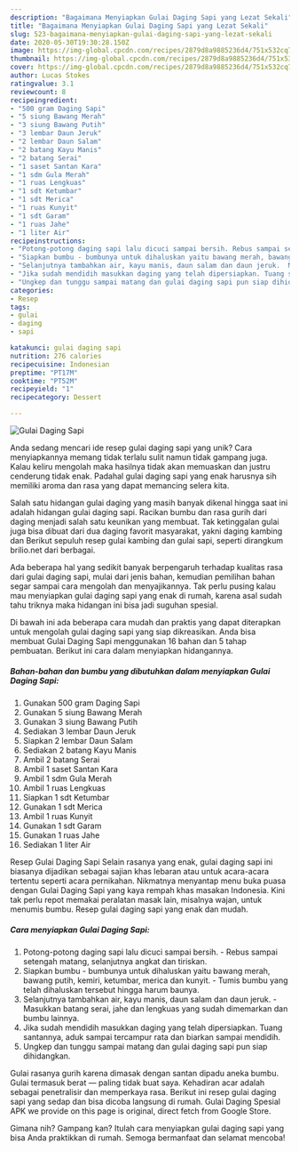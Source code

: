 ```yaml
---
description: "Bagaimana Menyiapkan Gulai Daging Sapi yang Lezat Sekali"
title: "Bagaimana Menyiapkan Gulai Daging Sapi yang Lezat Sekali"
slug: 523-bagaimana-menyiapkan-gulai-daging-sapi-yang-lezat-sekali
date: 2020-05-30T19:30:28.150Z
image: https://img-global.cpcdn.com/recipes/2879d8a9885236d4/751x532cq70/gulai-daging-sapi-foto-resep-utama.jpg
thumbnail: https://img-global.cpcdn.com/recipes/2879d8a9885236d4/751x532cq70/gulai-daging-sapi-foto-resep-utama.jpg
cover: https://img-global.cpcdn.com/recipes/2879d8a9885236d4/751x532cq70/gulai-daging-sapi-foto-resep-utama.jpg
author: Lucas Stokes
ratingvalue: 3.1
reviewcount: 8
recipeingredient:
- "500 gram Daging Sapi"
- "5 siung Bawang Merah"
- "3 siung Bawang Putih"
- "3 lembar Daun Jeruk"
- "2 lembar Daun Salam"
- "2 batang Kayu Manis"
- "2 batang Serai"
- "1 saset Santan Kara"
- "1 sdm Gula Merah"
- "1 ruas Lengkuas"
- "1 sdt Ketumbar"
- "1 sdt Merica"
- "1 ruas Kunyit"
- "1 sdt Garam"
- "1 ruas Jahe"
- "1 liter Air"
recipeinstructions:
- "Potong-potong daging sapi lalu dicuci sampai bersih. Rebus sampai setengah matang, selanjutnya angkat dan tiriskan."
- "Siapkan bumbu - bumbunya untuk dihaluskan yaitu bawang merah, bawang putih, kemiri, ketumbar, merica dan kunyit.  Tumis bumbu yang telah dihaluskan tersebut hingga harum baunya."
- "Selanjutnya tambahkan air, kayu manis, daun salam dan daun jeruk.  Masukkan batang serai, jahe dan lengkuas yang sudah dimemarkan dan bumbu lainnya."
- "Jika sudah mendidih masukkan daging yang telah dipersiapkan. Tuang santannya, aduk sampai tercampur rata dan biarkan sampai mendidih."
- "Ungkep dan tunggu sampai matang dan gulai daging sapi pun siap dihidangkan."
categories:
- Resep
tags:
- gulai
- daging
- sapi

katakunci: gulai daging sapi 
nutrition: 276 calories
recipecuisine: Indonesian
preptime: "PT17M"
cooktime: "PT52M"
recipeyield: "1"
recipecategory: Dessert

---
```



![Gulai Daging Sapi](https://img-global.cpcdn.com/recipes/2879d8a9885236d4/751x532cq70/gulai-daging-sapi-foto-resep-utama.jpg)

Anda sedang mencari ide resep gulai daging sapi yang unik? Cara menyiapkannya memang tidak terlalu sulit namun tidak gampang juga. Kalau keliru mengolah maka hasilnya tidak akan memuaskan dan justru cenderung tidak enak. Padahal gulai daging sapi yang enak harusnya sih memiliki aroma dan rasa yang dapat memancing selera kita.

Salah satu hidangan gulai daging yang masih banyak dikenal hingga saat ini adalah hidangan gulai daging sapi. Racikan bumbu dan rasa gurih dari daging menjadi salah satu keunikan yang membuat. Tak ketinggalan gulai juga bisa dibuat dari dua daging favorit masyarakat, yakni daging kambing dan Berikut sepuluh resep gulai kambing dan gulai sapi, seperti dirangkum brilio.net dari berbagai.

Ada beberapa hal yang sedikit banyak berpengaruh terhadap kualitas rasa dari gulai daging sapi, mulai dari jenis bahan, kemudian pemilihan bahan segar sampai cara mengolah dan menyajikannya. Tak perlu pusing kalau mau menyiapkan gulai daging sapi yang enak di rumah, karena asal sudah tahu triknya maka hidangan ini bisa jadi suguhan spesial.


Di bawah ini ada beberapa cara mudah dan praktis yang dapat diterapkan untuk mengolah gulai daging sapi yang siap dikreasikan. Anda bisa membuat Gulai Daging Sapi menggunakan 16 bahan dan 5 tahap pembuatan. Berikut ini cara dalam menyiapkan hidangannya.

<!--inarticleads1-->

##### Bahan-bahan dan bumbu yang dibutuhkan dalam menyiapkan Gulai Daging Sapi:

1. Gunakan 500 gram Daging Sapi
1. Gunakan 5 siung Bawang Merah
1. Gunakan 3 siung Bawang Putih
1. Sediakan 3 lembar Daun Jeruk
1. Siapkan 2 lembar Daun Salam
1. Sediakan 2 batang Kayu Manis
1. Ambil 2 batang Serai
1. Ambil 1 saset Santan Kara
1. Ambil 1 sdm Gula Merah
1. Ambil 1 ruas Lengkuas
1. Siapkan 1 sdt Ketumbar
1. Gunakan 1 sdt Merica
1. Ambil 1 ruas Kunyit
1. Gunakan 1 sdt Garam
1. Gunakan 1 ruas Jahe
1. Sediakan 1 liter Air


Resep Gulai Daging Sapi Selain rasanya yang enak, gulai daging sapi ini biasanya dijadikan sebagai sajian khas lebaran atau untuk acara-acara tertentu seperti acara pernikahan. Nikmatnya menyantap menu buka puasa dengan Gulai Daging Sapi yang kaya rempah khas masakan Indonesia. Kini tak perlu repot memakai peralatan masak lain, misalnya wajan, untuk menumis bumbu. Resep gulai daging sapi yang enak dan mudah. 

<!--inarticleads2-->

##### Cara menyiapkan Gulai Daging Sapi:

1. Potong-potong daging sapi lalu dicuci sampai bersih. - Rebus sampai setengah matang, selanjutnya angkat dan tiriskan.
1. Siapkan bumbu - bumbunya untuk dihaluskan yaitu bawang merah, bawang putih, kemiri, ketumbar, merica dan kunyit.  - Tumis bumbu yang telah dihaluskan tersebut hingga harum baunya.
1. Selanjutnya tambahkan air, kayu manis, daun salam dan daun jeruk.  - Masukkan batang serai, jahe dan lengkuas yang sudah dimemarkan dan bumbu lainnya.
1. Jika sudah mendidih masukkan daging yang telah dipersiapkan. Tuang santannya, aduk sampai tercampur rata dan biarkan sampai mendidih.
1. Ungkep dan tunggu sampai matang dan gulai daging sapi pun siap dihidangkan.


Gulai rasanya gurih karena dimasak dengan santan dipadu aneka bumbu. Gulai termasuk berat — paling tidak buat saya. Kehadiran acar adalah sebagai penetralisir dan memperkaya rasa. Berikut ini resep gulai daging sapi yang sedap dan bisa dicoba langsung di rumah. Gulai Daging Spesial APK we provide on this page is original, direct fetch from Google Store. 

Gimana nih? Gampang kan? Itulah cara menyiapkan gulai daging sapi yang bisa Anda praktikkan di rumah. Semoga bermanfaat dan selamat mencoba!
